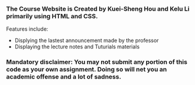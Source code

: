 <H3> The Course Website is Created by Kuei-Sheng Hou and Kelu Li primarily using HTML and CSS. </H3>

<p>
Features include:
<ul>
  <li>Displying the lastest announcement made by the professor</li>
  <li>Displaying the lecture notes and Tuturials materials</li>
</ul>
</p>
<H3> Mandatory disclaimer: You may not submit any portion of this code as your own assignment. Doing so will net you an academic offense and a lot of sadness.</H3>
